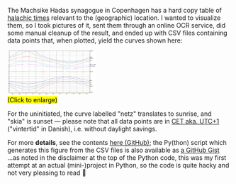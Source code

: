 <!--"motivation":" -->
The Machsike Hadas synagogue in Copenhagen has a hard copy table of [halachic times](https://en.wikipedia.org/wiki/Zmanim) relevant to the (geographic) location.
I wanted to visualize them, so I took pictures of it, sent them through an online OCR service, did some manual cleanup of the result, and ended up with CSV files containing data points that, when plotted, yield the curves shown here:

[<img src="./zmanim/zmanim_machsikeHadasCopenhagen.png" height="100">](./zmanim/zmanim_machsikeHadasCopenhagen.png)  
<mark>(Click to enlarge)</mark>

For the uninitiated, the curve labelled "netz" translates to sunrise, and "skia" is sunset — please note that all data points are in [CET aka. UTC+1](https://www.timeanddate.com/time/zones/cet) ("vintertid" in Danish), i.e. without daylight savings.

For more **details**, see the contents [here (GitHub)](https://github.com/tuejoshua/tuejoshua.github.io/tree/main/zmanim); 
the Py(thon) script which generates this figure from the CSV files is also available as [a GitHub Gist](https://gist.github.com/tuejoshua/a450b4492218327cb46c471e9191adfd)  
...as noted in the disclaimer at the top of the Python code, this was my first attempt at an actual (mini-)project in Python, so the code is quite hacky and not very pleasing to read 🫣